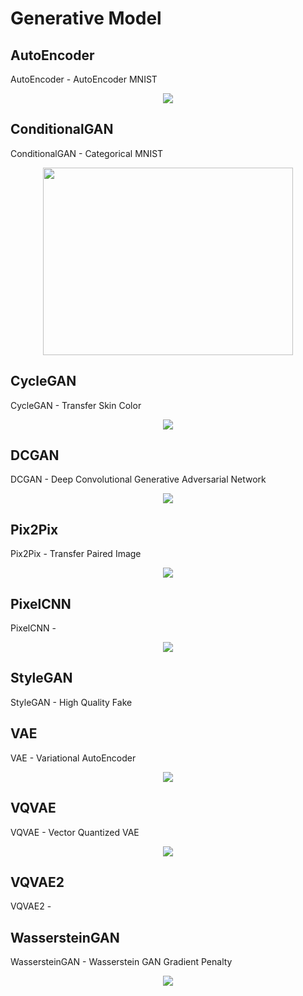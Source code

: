 # Generative Model

## AutoEncoder

AutoEncoder - AutoEncoder MNIST

<p align="center">
  <img src="AutoEncoder/autoencoder_reconstruction.png">
</p>

## ConditionalGAN

ConditionalGAN - Categorical MNIST

<p align="center">
  <img src="ConditionalGAN/cgan_mnist.png", width=400, height=300>
</p>

## CycleGAN

CycleGAN - Transfer Skin Color

<p align="center">
  <img src="CycleGAN/cyclegan_transfer.png">
</p>

## DCGAN

DCGAN - Deep Convolutional Generative Adversarial Network

<p align="center">
  <img src="DCGAN/dcgan_image.png">
</p>

## Pix2Pix

Pix2Pix - Transfer Paired Image

<p align="center">
  <img src="Pix2Pix/input_pix2pix_truth.png">
</p>

## PixelCNN

PixelCNN - 

<p align="center">
  <img src="PixelCNN/mnist_autoregressive.png">
</p>

## StyleGAN

StyleGAN - High Quality Fake

## VAE

VAE - Variational AutoEncoder

<p align="center">
  <img src="VAE/mnist_vae_embedding.png">
</p>

## VQVAE

VQVAE - Vector Quantized VAE

<p align="center">
  <img src="VQVAE/cifar10_vqvae_reconstruction.png">
</p>

## VQVAE2

VQVAE2 - 

## WassersteinGAN

WassersteinGAN - Wasserstein GAN Gradient Penalty

<p align="center">
  <img src="WassersteinGAN/wgan_image.png">
</p>
